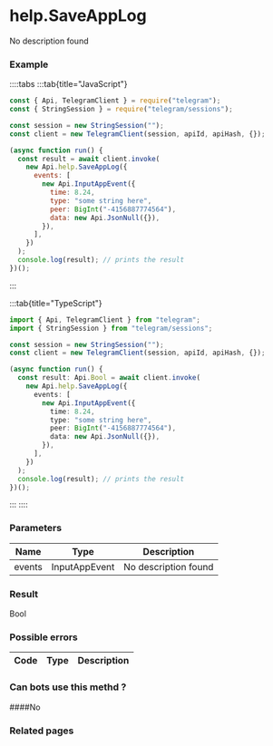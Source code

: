 # help.SaveAppLog

No description found

### [](#example)Example

::::tabs
:::tab{title="JavaScript"}

```js
const { Api, TelegramClient } = require("telegram");
const { StringSession } = require("telegram/sessions");

const session = new StringSession("");
const client = new TelegramClient(session, apiId, apiHash, {});

(async function run() {
  const result = await client.invoke(
    new Api.help.SaveAppLog({
      events: [
        new Api.InputAppEvent({
          time: 8.24,
          type: "some string here",
          peer: BigInt("-4156887774564"),
          data: new Api.JsonNull({}),
        }),
      ],
    })
  );
  console.log(result); // prints the result
})();
```

:::

:::tab{title="TypeScript"}

```ts
import { Api, TelegramClient } from "telegram";
import { StringSession } from "telegram/sessions";

const session = new StringSession("");
const client = new TelegramClient(session, apiId, apiHash, {});

(async function run() {
  const result: Api.Bool = await client.invoke(
    new Api.help.SaveAppLog({
      events: [
        new Api.InputAppEvent({
          time: 8.24,
          type: "some string here",
          peer: BigInt("-4156887774564"),
          data: new Api.JsonNull({}),
        }),
      ],
    })
  );
  console.log(result); // prints the result
})();
```

:::
::::

### [](#parameters)Parameters

|  Name  | Type          | Description          |
| :----: | ------------- | -------------------- |
| events | InputAppEvent | No description found |

### [](#result)Result

Bool

### [](#possible-errors)Possible errors

| Code | Type | Description |
| :--: | ---- | ----------- |

### [](#can-bots-use-this-method)Can bots use this methd ?

####No

### [](#related-pages)Related pages
